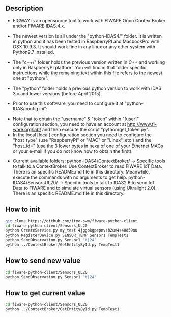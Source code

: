Description
-------------

- FIGWAY is an opensource tool to work with FIWARE Orion ContextBroker and/or FIWARE IDAS.4.x.  

- The newest version is all under the "python-IDAS4/" folder. It is written in python and it has been tested in RaspberryPI and MacbookPro
 with OSX 10.9.3. It should work fine in any linux or any other system with Python2.7 installed. 

-  The "c++/" folder holds the previous version written in C++ and working only in RaspberryPI platform. You will find in
 that folder specific instructions while the remaining text within this file refers to the newest one at "python/".

- The "python" folder holds a previous python version to work with IDAS 3.x and lower versions (before April 2015).

- Prior to use this software, you need to configure it at "python-IDAS/config.ini":
 * Note that to obtain the "username" & "token" within "[user]" configuration section, you need to have an account at 
   http://www.fi-ware.org/lab/ and then execute the script "python/get_token.py".
 * In the local [local] configuration section you need to configure the "host_type" (use "RaspberryPI" or "MAC" or "Linux", etc.)
   and the "host_id=" (use the 3 lower bytes in hexa of one of your Ethernet MACs or your e-mail if you do not know how to obtain
   the first).


- Current available folders:
python-IDAS4/ContextBroker/  -> Specific tools to talk to a ContextBroker. Use ContextBroker to read FIWARE IoT Data.
                           There is an specific README.md file in this directory.
                           Meanwhile, execute the commands with no arguments to get help.
python-IDAS4/SensorsUL20/    -> Specific tools to talk to IDAS2.6 to send IoT Data to FIWARE and to simulate virtual sensors (using Ultralight 2.0).
                           There is an specific README.md file in this directory.


How to init
-------------
```bash
git clone https://github.com/itmo-swm/fiware-python-client
cd fiware-python-client/Sensors_UL20
python CreateService.py my_test 4jggokgpepnvsb2uv4s40d59ou
python RegisterDevice.py SENSOR_TEMP Sensor1 TempTest1
python SendObservation.py Sensor1 't|24'
python ../ContextBroker/GetEntityById.py TempTest1
```

How to send new value
-------------
```bash
cd fiware-python-client/Sensors_UL20
python SendObservation.py Sensor1 't|24'
```

How to get current value
-------------
```bash
cd fiware-python-client/Sensors_UL20
python ../ContextBroker/GetEntityById.py TempTest1
```
